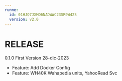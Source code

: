 ```yaml
---
runme:
  id: 01HJQ7JXMD6NADWWC23SR9W42S
  version: v2.0
---
```


# RELEASE

0.1.0 First Version 28-dic-2023

- Feature: Add Docker Config
- Feature: WH40K Wahapedia units, YahooRead Svc